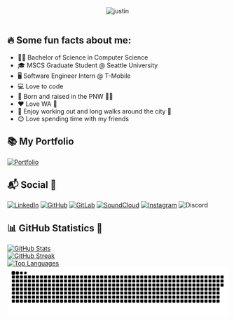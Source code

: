 <div align="center"> 
  <img src="https://user-images.githubusercontent.com/77815463/208833534-b357a2d4-a1c3-4498-9a67-9c9c444ce134.gif" alt="justin" />
</div><br />

## 🔥 Some fun facts about me:

* 👨‍🎓 Bachelor of Science in Computer Science
* 🎓 MSCS Graduate Student @ Seattle University
* 🖥️ Software Engineer Intern @ T-Mobile
* 💻 Love to code
* 🌲 Born and raised in the PNW 🌊🌌
* ❤️ Love WA 📍
* 🌇 Enjoy working out and long walks around the city 🌃 
* 😊 Love spending time with my friends

## 📚 My Portfolio

[![Portfolio](https://img.shields.io/badge/-Portfolio%20website-brightgreen?style=for-the-badge&)](https://exulgor.com)

## 📬 Social 📱

[![LinkedIn](https://img.shields.io/badge/LinkedIn-0077B5?style=for-the-badge&logo=linkedin&logoColor=white)](https://linkedin.com/in/justinthoreson)
[![GitHub](https://img.shields.io/badge/GitHub-100000?style=for-the-badge&logo=github&logoColor=white)](https://github.com/thoresonjd)
[![GitLab](https://img.shields.io/badge/GitLab-330F63?style=for-the-badge&logo=gitlab&logoColor=white)](https://gitlab.com/thoresonjd)
[![SoundCloud](https://img.shields.io/badge/SoundCloud-FF3300?style=for-the-badge&logo=soundcloud&logoColor=white)](https://soundcloud.com/exulgor)
[![Instagram](https://img.shields.io/badge/Instagram-E4405F?style=for-the-badge&logo=instagram&logoColor=white)](https://www.instagram.com/exulgor/)
![Discord](https://img.shields.io/badge/Discord-Exulgor%230924-5865F2?style=for-the-badge&logo=discord&logoColor=white)
  
## 📊 GitHub Statistics 🐍

[![GitHub Stats](https://github-readme-stats-git-masterrstaa-rickstaa.vercel.app/api?username=thoresonjd&theme=dracula&include_all_commits=true&count_private=true&show_icons=true&line_height=20&hide_title=true&hide_border=true)](https://github.com/anuraghazra/github-readme-stats)\
[![GitHub Streak](http://github-readme-streak-stats.herokuapp.com?user=thoresonjd&theme=dracula&hide_border=true)](https://git.io/streak-stats)\
[![Top Languages](https://github-readme-stats-git-masterrstaa-rickstaa.vercel.app/api/top-langs/?username=thoresonjd&theme=dracula&layout=compact&langs_count=10&hide_title=true&hide_border=true&hide=html,css&exclude_repo=pacman-projects-ucberkeley-ai)](https://github.com/anuraghazra/github-readme-stats)
[![Snake GIF](https://github.com/thoresonjd/thoresonjd/blob/output/github-contribution-grid-snake-dark.svg)](https://github.com/Platane/snk)

<!--
**thoresonjd/thoresonjd** is a ✨ _special_ ✨ repository because its `README.md` (this file) appears on your GitHub profile.

Here are some ideas to get you started:

- 🔭 I’m currently working on ...
- 🌱 I’m currently learning ...
- 👯 I’m looking to collaborate on ...
- 🤔 I’m looking for help with ...
- 💬 Ask me about ...
- 📫 How to reach me: ...
- 😄 Pronouns: ...
- ⚡ Fun fact: ...
-->
